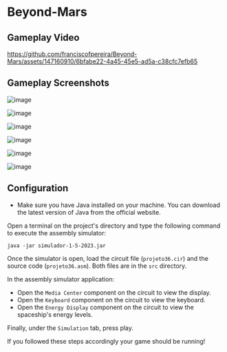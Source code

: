# Beyond-Mars

## Gameplay Video

https://github.com/franciscofpereira/Beyond-Mars/assets/147160910/6bfabe22-4a45-45e5-ad5a-c38cfc7efb65

## Gameplay Screenshots

![image](https://github.com/franciscofpereira/Beyond-Mars/assets/147160910/c679905c-f341-4374-8b08-be3eec51fa22)

![image](https://github.com/franciscofpereira/Beyond-Mars/assets/147160910/39b8943e-77f8-47ba-b74d-10ed3ba5b214)

![image](https://github.com/franciscofpereira/Beyond-Mars/assets/147160910/0d3c1c95-c980-4158-a0f7-bd6756a0ad78)

![image](https://github.com/franciscofpereira/Beyond-Mars/assets/147160910/f6881123-b888-4086-b743-d1db88ecad6b)

![image](https://github.com/franciscofpereira/Beyond-Mars/assets/147160910/c49724f8-4354-4fe4-90fa-df14f8f9c415)

![image](https://github.com/franciscofpereira/Beyond-Mars/assets/147160910/d88066c7-c39b-4ae3-bbf5-72338cd6b299)


## Configuration

- Make sure you have Java installed on your machine. You can download the latest version of Java from the official website.

Open a terminal on the project's directory and type the following command to execute the assembly simulator:
```text
java -jar simulador-1-5-2023.jar
```
Once the simulator is open, load the circuit file (`projeto36.cir`) and the source code (`projeto36.asm`). Both files are in the `src` directory.

In the assembly simulator application:

 - Open the `Media Center` component on the circuit to view the display.
 - Open the `Keyboard` component on the circuit to view the keyboard. 
 - Open the `Energy Display` component on the circuit to view the spaceship's energy levels. 

Finally, under the `Simulation` tab, press play.

If you followed these steps accordingly your game should be running!



